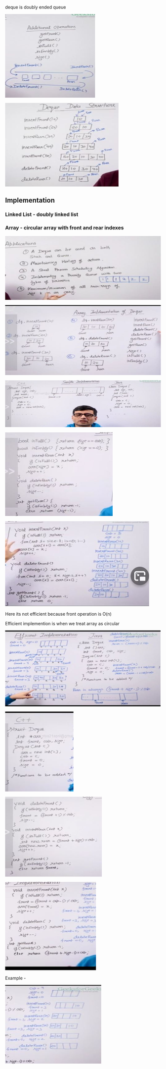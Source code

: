 deque is doubly ended queue

![](./images/deque/img1.JPG)

![](./images/deque/img2.JPG)

## Implementation

### Linked List - doubly linked list

### Array - circular array with front and rear indexes

![](./images/deque/img3.JPG)

![](./images/deque/img4.JPG)

![](./images/deque/img5.JPG)

![](./images/deque/img6.JPG)

![](./images/deque/img7.JPG)

Here its not efficient because front operation is O(n)

Efficient implemention is when we treat array as circular

![](./images/deque/img8.JPG)

![](./images/deque/img10.JPG)

![](./images/deque/img9.JPG)

![](./images/deque/img11.JPG)

Example -

![](./images/deque/img12.JPG)